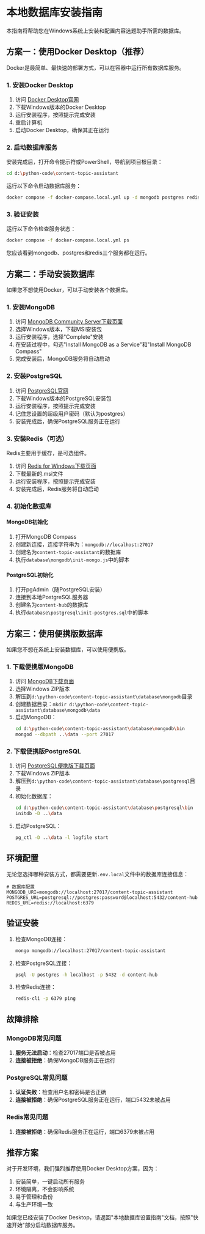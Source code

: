 # 本地数据库安装指南

本指南将帮助您在Windows系统上安装和配置内容选题助手所需的数据库。

## 方案一：使用Docker Desktop（推荐）

Docker是最简单、最快速的部署方式，可以在容器中运行所有数据库服务。

### 1. 安装Docker Desktop

1. 访问 [Docker Desktop官网](https://www.docker.com/products/docker-desktop/)
2. 下载Windows版本的Docker Desktop
3. 运行安装程序，按照提示完成安装
4. 重启计算机
5. 启动Docker Desktop，确保其正在运行

### 2. 启动数据库服务

安装完成后，打开命令提示符或PowerShell，导航到项目根目录：

```bash
cd d:\python-code\content-topic-assistant
```

运行以下命令启动数据库服务：

```bash
docker compose -f docker-compose.local.yml up -d mongodb postgres redis
```

### 3. 验证安装

运行以下命令检查服务状态：

```bash
docker compose -f docker-compose.local.yml ps
```

您应该看到mongodb、postgres和redis三个服务都在运行。

## 方案二：手动安装数据库

如果您不想使用Docker，可以手动安装各个数据库。

### 1. 安装MongoDB

1. 访问 [MongoDB Community Server下载页面](https://www.mongodb.com/try/download/community)
2. 选择Windows版本，下载MSI安装包
3. 运行安装程序，选择"Complete"安装
4. 在安装过程中，勾选"Install MongoDB as a Service"和"Install MongoDB Compass"
5. 完成安装后，MongoDB服务将自动启动

### 2. 安装PostgreSQL

1. 访问 [PostgreSQL官网](https://www.postgresql.org/download/windows/)
2. 下载Windows版本的PostgreSQL安装包
3. 运行安装程序，按照提示完成安装
4. 记住您设置的超级用户密码（默认为postgres）
5. 安装完成后，确保PostgreSQL服务正在运行

### 3. 安装Redis（可选）

Redis主要用于缓存，是可选组件。

1. 访问 [Redis for Windows下载页面](https://github.com/microsoftarchive/redis/releases)
2. 下载最新的.msi文件
3. 运行安装程序，按照提示完成安装
4. 安装完成后，Redis服务将自动启动

### 4. 初始化数据库

#### MongoDB初始化

1. 打开MongoDB Compass
2. 创建新连接，连接字符串为：`mongodb://localhost:27017`
3. 创建名为`content-topic-assistant`的数据库
4. 执行`database\mongodb\init-mongo.js`中的脚本

#### PostgreSQL初始化

1. 打开pgAdmin（随PostgreSQL安装）
2. 连接到本地PostgreSQL服务器
3. 创建名为`content-hub`的数据库
4. 执行`database\postgresql\init-postgres.sql`中的脚本

## 方案三：使用便携版数据库

如果您不想在系统上安装数据库，可以使用便携版。

### 1. 下载便携版MongoDB

1. 访问 [MongoDB下载页面](https://www.mongodb.com/try/download/community)
2. 选择Windows ZIP版本
3. 解压到`d:\python-code\content-topic-assistant\database\mongodb`目录
4. 创建数据目录：`mkdir d:\python-code\content-topic-assistant\database\mongodb\data`
5. 启动MongoDB：
   ```bash
   cd d:\python-code\content-topic-assistant\database\mongodb\bin
   mongod --dbpath ..\data --port 27017
   ```

### 2. 下载便携版PostgreSQL

1. 访问 [PostgreSQL便携版下载页面](https://www.enterprisedb.com/download-postgresql-binaries)
2. 下载Windows ZIP版本
3. 解压到`d:\python-code\content-topic-assistant\database\postgresql`目录
4. 初始化数据库：
   ```bash
   cd d:\python-code\content-topic-assistant\database\postgresql\bin
   initdb -D ..\data
   ```
5. 启动PostgreSQL：
   ```bash
   pg_ctl -D ..\data -l logfile start
   ```

## 环境配置

无论您选择哪种安装方式，都需要更新`.env.local`文件中的数据库连接信息：

```
# 数据库配置
MONGODB_URI=mongodb://localhost:27017/content-topic-assistant
POSTGRES_URL=postgresql://postgres:password@localhost:5432/content-hub
REDIS_URL=redis://localhost:6379
```

## 验证安装

1. 检查MongoDB连接：
   ```bash
   mongo mongodb://localhost:27017/content-topic-assistant
   ```

2. 检查PostgreSQL连接：
   ```bash
   psql -U postgres -h localhost -p 5432 -d content-hub
   ```

3. 检查Redis连接：
   ```bash
   redis-cli -p 6379 ping
   ```

## 故障排除

### MongoDB常见问题

1. **服务无法启动**：检查27017端口是否被占用
2. **连接被拒绝**：确保MongoDB服务正在运行

### PostgreSQL常见问题

1. **认证失败**：检查用户名和密码是否正确
2. **连接被拒绝**：确保PostgreSQL服务正在运行，端口5432未被占用

### Redis常见问题

1. **连接被拒绝**：确保Redis服务正在运行，端口6379未被占用

## 推荐方案

对于开发环境，我们强烈推荐使用Docker Desktop方案，因为：

1. 安装简单，一键启动所有服务
2. 环境隔离，不会影响系统
3. 易于管理和备份
4. 与生产环境一致

如果您已经安装了Docker Desktop，请返回"本地数据库设置指南"文档，按照"快速开始"部分启动数据库服务。